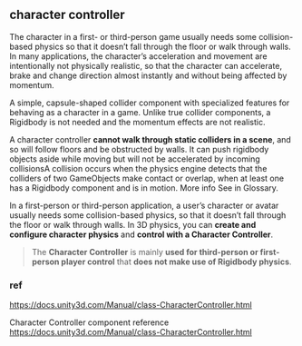 ## character controller

The character in a first- or third-person game usually needs some collision-based physics so that it doesn’t fall through the floor or walk through walls. In many applications, the character’s acceleration and movement are intentionally not physically realistic, so that the character can accelerate, brake and change direction almost instantly and without being affected by momentum.

A simple, capsule-shaped collider component with specialized features for behaving as a character in a game. Unlike true collider components, a Rigidbody is not needed and the momentum effects are not realistic.

A character controller **cannot walk through static colliders in a scene**, and so will follow floors and be obstructed by walls. It can push rigidbody objects aside while moving but will not be accelerated by incoming collisionsA collision occurs when the physics engine detects that the colliders of two GameObjects make contact or overlap, when at least one has a Rigidbody component and is in motion. More info
See in Glossary.

In a first-person or third-person application, a user’s character or avatar
 usually needs some collision-based physics, so that it doesn’t fall through the floor or walk through walls. In 3D physics, you can **create and configure character physics** and **control with a Character Controller**.

> The **Character Controller** is mainly **used for third-person or first-person player control** that **does not make use of Rigidbody
 physics**.

### ref
https://docs.unity3d.com/Manual/class-CharacterController.html

Character Controller component reference \
https://docs.unity3d.com/Manual/class-CharacterController.html


